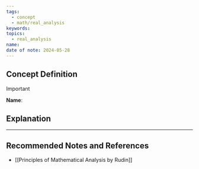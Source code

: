 ```yaml
---
tags:
  - concept
  - math/real_analysis
keywords: 
topics:
  - real_analysis
name: 
date of note: 2024-05-28
---
```


## Concept Definition

>[!important]
>**Name**: 



## Explanation





-----------
##  Recommended Notes and References


- [[Principles of Mathematical Analysis by Rudin]]